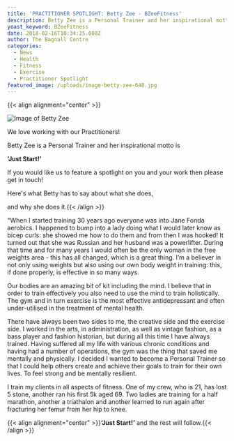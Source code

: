 ```yaml
---
title: 'PRACTITIONER SPOTLIGHT: Betty Zee - BZeeFitness'
description: Betty Zee is a Personal Trainer and her inspirational motto is...
yoast_keyword: BZeeFitness
date: 2018-02-16T10:34:25.000Z
author: The Bagnall Centre
categories:
  - News
  - Health
  - Fitness
  - Exercise
  - Practitioner Spotlight
featured_image: /uploads/image-betty-zee-640.jpg
---
```

{{< align alignment="center" >}}

![Image of Betty Zee](/uploads/image-betty-zee.jpg)

We love working with our Practitioners!

Betty Zee is a Personal Trainer and her inspirational motto is

**'Just Start!'**

If you would like us to feature a spotlight on you and your work then please get in touch!

Here's what Betty has to say about what she does,

and why she does it.{{< /align >}}

"When I started training 30 years ago everyone was into Jane Fonda aerobics. I happened to bump into a lady doing what I would later know as bicep curls: she showed me how to do them and from then I was hooked! It turned out that she was Russian and her husband was a powerlifter. During that time and for many years I would often be the only woman in the free weights area - this has all changed, which is a great thing. I’m a believer in not only using weights but also using our own body weight in training: this, if done properly, is effective in so many ways. 

Our bodies are an amazing bit of kit including the mind. I believe that in order to train effectively you also need to use the mind to train holistically. The gym and in turn exercise is the most effective antidepressant and often under-utilised in the treatment of mental health.  

There have always been two sides to me, the creative side and the exercise side. I worked in the arts, in administration, as well as vintage fashion, as a bass player and fashion historian, but during all this time I have always trained. Having suffered all my life with various chronic conditions and having had a number of operations, the gym was the thing that saved me mentally and physically. I decided I wanted to become a Personal Trainer so that I could help others create and achieve their goals to train for their own lives. To feel strong and be mentally resilient. 

I train my clients in all aspects of fitness. One of my crew, who is 21, has lost 5 stone, another ran his first 5k aged 69. Two ladies are training for a half marathon, another a triathalon and another learned to run again after fracturing her femur from her hip to knee. 

{{< align alignment="center" >}}**‘Just Start!’** and the rest will follow.{{< /align >}}
